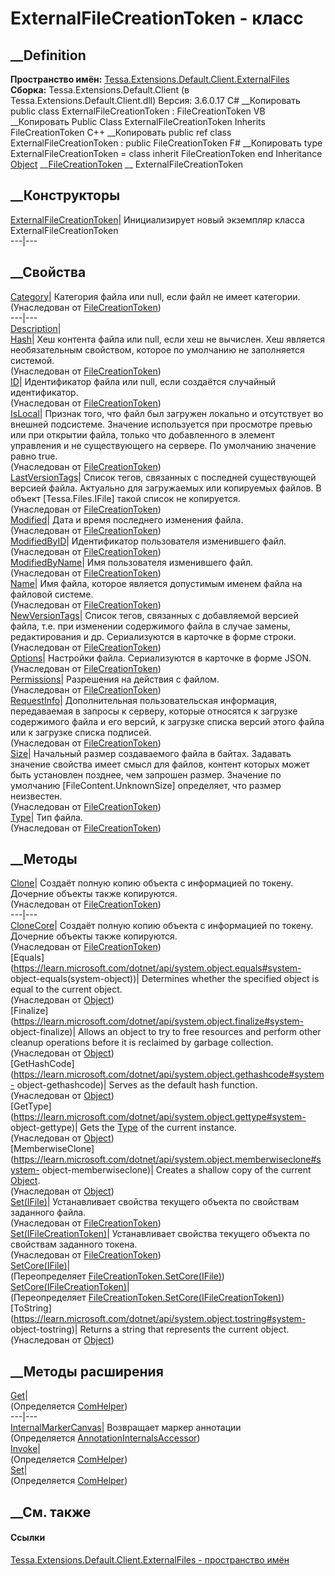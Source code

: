 # ExternalFileCreationToken - класс
##  __Definition
 **Пространство имён:**
[Tessa.Extensions.Default.Client.ExternalFiles](N_Tessa_Extensions_Default_Client_ExternalFiles.htm)  
 **Сборка:** Tessa.Extensions.Default.Client (в
Tessa.Extensions.Default.Client.dll) Версия: 3.6.0.17
C# __Копировать
     public class ExternalFileCreationToken : FileCreationToken
VB __Копировать
     Public Class ExternalFileCreationToken
    	Inherits FileCreationToken
C++ __Копировать
     public ref class ExternalFileCreationToken : public FileCreationToken
F# __Копировать
     type ExternalFileCreationToken = 
        class
            inherit FileCreationToken
        end
Inheritance
    [Object](https://learn.microsoft.com/dotnet/api/system.object) __[FileCreationToken](T_Tessa_Files_FileCreationToken.htm) __ ExternalFileCreationToken
##  __Конструкторы
[ExternalFileCreationToken](M_Tessa_Extensions_Default_Client_ExternalFiles_ExternalFileCreationToken__ctor.htm)|
Инициализирует новый экземпляр класса ExternalFileCreationToken  
---|---  
##  __Свойства
[Category](P_Tessa_Files_FileCreationToken_Category.htm)|  Категория файла или
null, если файл не имеет категории.  
(Унаследован от [FileCreationToken](T_Tessa_Files_FileCreationToken.htm))  
---|---  
[Description](P_Tessa_Extensions_Default_Client_ExternalFiles_ExternalFileCreationToken_Description.htm)|  
[Hash](P_Tessa_Files_FileCreationToken_Hash.htm)|  Хеш контента файла или
null, если хеш не вычислен. Хеш является необязательным свойством, которое по
умолчанию не заполняется системой.  
(Унаследован от [FileCreationToken](T_Tessa_Files_FileCreationToken.htm))  
[ID](P_Tessa_Files_FileCreationToken_ID.htm)|  Идентификатор файла или null,
если создаётся случайный идентификатор.  
(Унаследован от [FileCreationToken](T_Tessa_Files_FileCreationToken.htm))  
[IsLocal](P_Tessa_Files_FileCreationToken_IsLocal.htm)|  Признак того, что
файл был загружен локально и отсутствует во внешней подсистеме. Значение
используется при просмотре превью или при открытии файла, только что
добавленного в элемент управления и не существующего на сервере. По умолчанию
значение равно true.  
(Унаследован от [FileCreationToken](T_Tessa_Files_FileCreationToken.htm))  
[LastVersionTags](P_Tessa_Files_FileCreationToken_LastVersionTags.htm)|
Список тегов, связанных с последней существующей версией файла. Актуально для
загружаемых или копируемых файлов. В объект [Tessa.Files.IFile] такой список
не копируется.  
(Унаследован от [FileCreationToken](T_Tessa_Files_FileCreationToken.htm))  
[Modified](P_Tessa_Files_FileCreationToken_Modified.htm)|  Дата и время
последнего изменения файла.  
(Унаследован от [FileCreationToken](T_Tessa_Files_FileCreationToken.htm))  
[ModifiedByID](P_Tessa_Files_FileCreationToken_ModifiedByID.htm)|
Идентификатор пользователя изменившего файл.  
(Унаследован от [FileCreationToken](T_Tessa_Files_FileCreationToken.htm))  
[ModifiedByName](P_Tessa_Files_FileCreationToken_ModifiedByName.htm)|  Имя
пользователя изменившего файл.  
(Унаследован от [FileCreationToken](T_Tessa_Files_FileCreationToken.htm))  
[Name](P_Tessa_Files_FileCreationToken_Name.htm)| Имя файла, которое является
допустимым именем файла на файловой системе.  
(Унаследован от [FileCreationToken](T_Tessa_Files_FileCreationToken.htm))  
[NewVersionTags](P_Tessa_Files_FileCreationToken_NewVersionTags.htm)|  Список
тегов, связанных с добавляемой версией файла, т.е. при изменении содержимого
файла в случае замены, редактирования и др. Сериализуются в карточке в форме
строки.  
(Унаследован от [FileCreationToken](T_Tessa_Files_FileCreationToken.htm))  
[Options](P_Tessa_Files_FileCreationToken_Options.htm)| Настройки файла.
Сериализуются в карточке в форме JSON.  
(Унаследован от [FileCreationToken](T_Tessa_Files_FileCreationToken.htm))  
[Permissions](P_Tessa_Files_FileCreationToken_Permissions.htm)| Разрешения на
действия с файлом.  
(Унаследован от [FileCreationToken](T_Tessa_Files_FileCreationToken.htm))  
[RequestInfo](P_Tessa_Files_FileCreationToken_RequestInfo.htm)|
Дополнительная пользовательская информация, передаваемая в запросы к серверу,
которые относятся к загрузке содержимого файла и его версий, к загрузке списка
версий этого файла или к загрузке списка подписей.  
(Унаследован от [FileCreationToken](T_Tessa_Files_FileCreationToken.htm))  
[Size](P_Tessa_Files_FileCreationToken_Size.htm)|  Начальный размер
создаваемого файла в байтах. Задавать значение свойства имеет смысл для
файлов, контент которых может быть установлен позднее, чем запрошен размер.
Значение по умолчанию [FileContent.UnknownSize] определяет, что размер
неизвестен.  
(Унаследован от [FileCreationToken](T_Tessa_Files_FileCreationToken.htm))  
[Type](P_Tessa_Files_FileCreationToken_Type.htm)| Тип файла.  
(Унаследован от [FileCreationToken](T_Tessa_Files_FileCreationToken.htm))  
##  __Методы
[Clone](M_Tessa_Files_FileCreationToken_Clone.htm)| Создаёт полную копию
объекта с информацией по токену. Дочерние объекты также копируются.  
(Унаследован от [FileCreationToken](T_Tessa_Files_FileCreationToken.htm))  
---|---  
[CloneCore](M_Tessa_Files_FileCreationToken_CloneCore.htm)| Создаёт полную
копию объекта с информацией по токену. Дочерние объекты также копируются.  
(Унаследован от [FileCreationToken](T_Tessa_Files_FileCreationToken.htm))  
[Equals](https://learn.microsoft.com/dotnet/api/system.object.equals#system-
object-equals\(system-object\))| Determines whether the specified object is
equal to the current object.  
(Унаследован от
[Object](https://learn.microsoft.com/dotnet/api/system.object))  
[Finalize](https://learn.microsoft.com/dotnet/api/system.object.finalize#system-
object-finalize)| Allows an object to try to free resources and perform other
cleanup operations before it is reclaimed by garbage collection.  
(Унаследован от
[Object](https://learn.microsoft.com/dotnet/api/system.object))  
[GetHashCode](https://learn.microsoft.com/dotnet/api/system.object.gethashcode#system-
object-gethashcode)| Serves as the default hash function.  
(Унаследован от
[Object](https://learn.microsoft.com/dotnet/api/system.object))  
[GetType](https://learn.microsoft.com/dotnet/api/system.object.gettype#system-
object-gettype)| Gets the
[Type](https://learn.microsoft.com/dotnet/api/system.type) of the current
instance.  
(Унаследован от
[Object](https://learn.microsoft.com/dotnet/api/system.object))  
[MemberwiseClone](https://learn.microsoft.com/dotnet/api/system.object.memberwiseclone#system-
object-memberwiseclone)| Creates a shallow copy of the current
[Object](https://learn.microsoft.com/dotnet/api/system.object).  
(Унаследован от
[Object](https://learn.microsoft.com/dotnet/api/system.object))  
[Set(IFile)](M_Tessa_Files_FileCreationToken_Set.htm)| Устанавливает свойства
текущего объекта по свойствам заданного файла.  
(Унаследован от [FileCreationToken](T_Tessa_Files_FileCreationToken.htm))  
[Set(IFileCreationToken)](M_Tessa_Files_FileCreationToken_Set_1.htm)|
Устанавливает свойства текущего объекта по свойствам заданного токена.  
(Унаследован от [FileCreationToken](T_Tessa_Files_FileCreationToken.htm))  
[SetCore(IFile)](M_Tessa_Extensions_Default_Client_ExternalFiles_ExternalFileCreationToken_SetCore.htm)|  
(Переопределяет
[FileCreationToken.SetCore(IFile)](M_Tessa_Files_FileCreationToken_SetCore.htm))  
[SetCore(IFileCreationToken)](M_Tessa_Extensions_Default_Client_ExternalFiles_ExternalFileCreationToken_SetCore_1.htm)|  
(Переопределяет
[FileCreationToken.SetCore(IFileCreationToken)](M_Tessa_Files_FileCreationToken_SetCore_1.htm))  
[ToString](https://learn.microsoft.com/dotnet/api/system.object.tostring#system-
object-tostring)| Returns a string that represents the current object.  
(Унаследован от
[Object](https://learn.microsoft.com/dotnet/api/system.object))  
##  __Методы расширения
[Get](M_Tessa_Extensions_Default_Client_EDS_ComHelper_Get.htm)|  
(Определяется
[ComHelper](T_Tessa_Extensions_Default_Client_EDS_ComHelper.htm))  
---|---  
[InternalMarkerCanvas](M_Tessa_UI_Views_Charting_Annotations_AnnotationInternalsAccessor_InternalMarkerCanvas.htm)|
Возвращает маркер аннотации  
(Определяется
[AnnotationInternalsAccessor](T_Tessa_UI_Views_Charting_Annotations_AnnotationInternalsAccessor.htm))  
[Invoke](M_Tessa_Extensions_Default_Client_EDS_ComHelper_Invoke.htm)|  
(Определяется
[ComHelper](T_Tessa_Extensions_Default_Client_EDS_ComHelper.htm))  
[Set](M_Tessa_Extensions_Default_Client_EDS_ComHelper_Set.htm)|  
(Определяется
[ComHelper](T_Tessa_Extensions_Default_Client_EDS_ComHelper.htm))  
##  __См. также
#### Ссылки
[Tessa.Extensions.Default.Client.ExternalFiles - пространство
имён](N_Tessa_Extensions_Default_Client_ExternalFiles.htm)
